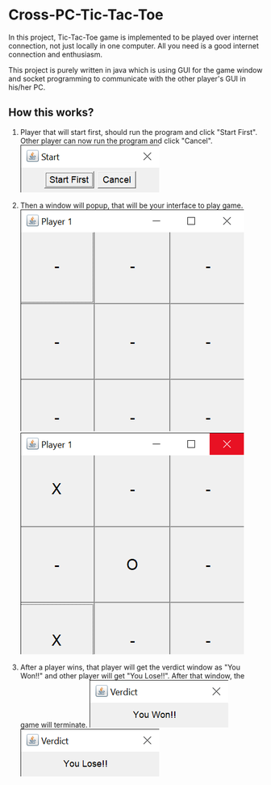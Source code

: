 # Cross-PC-Tic-Tac-Toe
In this project, Tic-Tac-Toe game is implemented to be played over internet connection, not just locally in one computer. All you need is a good internet connection and enthusiasm.


This project is purely written in java which is using GUI for the game window and socket programming to communicate with the other player's GUI in his/her PC. 

## How this works?
1. Player that will start first, should run the program and click "Start First". Other player can now run the program and click "Cancel".
![Start Window](images/start.png)


2. Then a window will popup, that will be your interface to play game.
![Initial Window](images/initial.png)
![Game](images/game.png)


3. After a player wins, that player will get the verdict window as "You Won!!" and other player will get "You Lose!!". After that window, the game will terminate.
![Verdict Win](images/verdict1.png)
![Verdict Lose](images/verdict2.png)
